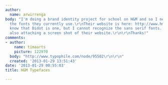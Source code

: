 ```yaml
---
author:
  name: arwirrenga
body: "I'm doing a brand identity project for school on H&M and so I need help identifying
  the fonts they currently use.\r\nTheir website is here: http://www.hm.com/us/\r\n\r\nI
  know that Didot is one, but I cannot recognize the sans serif fonts. Please help.\r\nI'm
  also attaching a screen shot of their website.\r\n\r\nThanks!"
comments:
- author:
    name: timaarts
    picture: 122970
  body: "http://www.typophile.com/node/95502\r\n\r\n"
  created: '2013-01-29 13:51:43'
date: '2013-01-29 00:55:03'
title: H&M Typefaces

---
```

